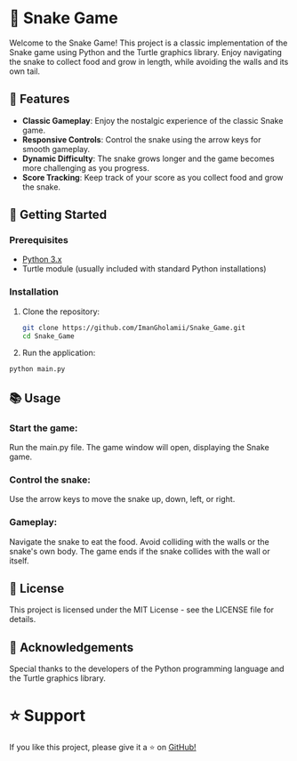 # 🐍 Snake Game

Welcome to the Snake Game! This project is a classic implementation of the Snake game using Python and the Turtle graphics library. Enjoy navigating the snake to collect food and grow in length, while avoiding the walls and its own tail.

## 🌟 Features

- **Classic Gameplay**: Enjoy the nostalgic experience of the classic Snake game.
- **Responsive Controls**: Control the snake using the arrow keys for smooth gameplay.
- **Dynamic Difficulty**: The snake grows longer and the game becomes more challenging as you progress.
- **Score Tracking**: Keep track of your score as you collect food and grow the snake.

## 🚀 Getting Started

### Prerequisites

- [Python 3.x](https://www.python.org/downloads/)
- Turtle module (usually included with standard Python installations)

### Installation

1. Clone the repository:
   ```sh
   git clone https://github.com/ImanGholamii/Snake_Game.git
   cd Snake_Game
   ```
2. Run the application:
  ```sh
  python main.py
  ```
## 📚 Usage
### Start the game:

Run the main.py file.
The game window will open, displaying the Snake game.
### Control the snake:

Use the arrow keys to move the snake up, down, left, or right.
### Gameplay:

Navigate the snake to eat the food.
Avoid colliding with the walls or the snake's own body.
The game ends if the snake collides with the wall or itself.

## 📜 License
This project is licensed under the MIT License - see the LICENSE file for details.

## 🙌 Acknowledgements
Special thanks to the developers of the Python programming language and the Turtle graphics library.
# ⭐️ Support
If you like this project, please give it a ⭐️ on [GitHub!](https://github.com/ImanGholamii?tab=repositories/)
   
